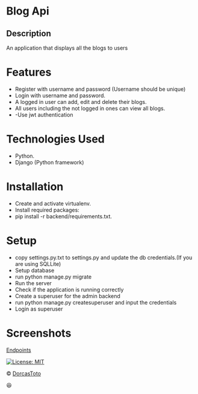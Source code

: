 # Blog Api
## Description
An application that displays all the blogs to users


# Features

- Register with username and password (Username should be unique)
- Login with username and password.
- A logged in user can add, edit and delete their blogs.
- All users including the not logged in ones can view all blogs.
- -Use jwt authentication



# Technologies Used
- Python.
- Django (Python framework)

# Installation

- Create and activate virtualenv.
- Install required packages: 
- pip install -r backend/requirements.txt.

# Setup

- copy settings.py.txt to settings.py and update the db credentials.(If you are using SQLLite)
- Setup database
- run python manage.py migrate
- Run the server
- Check if the application is running correctly
- Create a superuser for the admin backend
- run python manage.py createsuperuser and input the credentials
- Login as superuser

# Screenshots

[Endpoints](https://docs.google.com/document/d/1H2RrnQErM1_fXWAkNcYlfvkuLIJHqXMZYqG1giGUs7c/edit)

[![License: MIT](https://img.shields.io/badge/License-MIT-yellow.svg)](https://github.com/DorcasToto/Neighborhood-Frontend/blob/master/LICENSE)

© [DorcasToto](https://github.com/DorcasToto)

:satisfied: